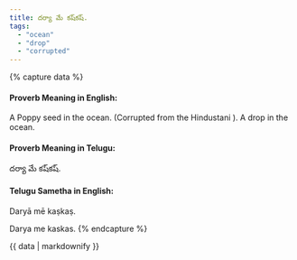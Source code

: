 ```yaml
---
title: దర్యా మే కష్‌కష్.
tags:
  - "ocean"
  - "drop"
  - "corrupted"
---
```


{% capture data %}
#### Proverb Meaning in English:
A Poppy seed in the ocean.
(Corrupted from the Hindustani ).
A drop in the ocean.

#### Proverb Meaning in Telugu:
దర్యా మే కష్‌కష్.

#### Telugu Sametha in English:
Daryā mē kaṣ‌kaṣ.

Darya me kaskas.
{% endcapture %}

{{ data | markdownify }}

